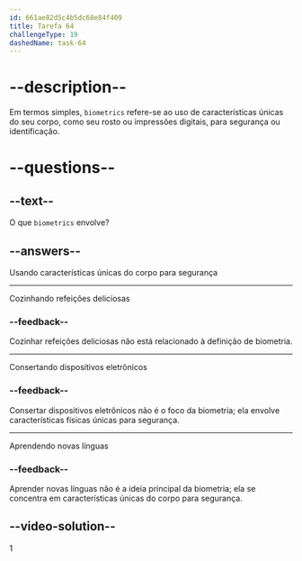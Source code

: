 ```yaml
---
id: 661ae82d5c4b5dc68e84f409
title: Tarefa 64
challengeType: 19
dashedName: task-64
---
```


# --description--

Em termos simples, `biometrics` refere-se ao uso de características únicas do seu corpo, como seu rosto ou impressões digitais, para segurança ou identificação.

# --questions--

## --text--

O que `biometrics` envolve?

## --answers--

Usando características únicas do corpo para segurança

---

Cozinhando refeições deliciosas

### --feedback--

Cozinhar refeições deliciosas não está relacionado à definição de biometria.

---

Consertando dispositivos eletrônicos

### --feedback--

Consertar dispositivos eletrônicos não é o foco da biometria; ela envolve características físicas únicas para segurança.

---

Aprendendo novas línguas

### --feedback--

Aprender novas línguas não é a ideia principal da biometria; ela se concentra em características únicas do corpo para segurança.

## --video-solution--

1
